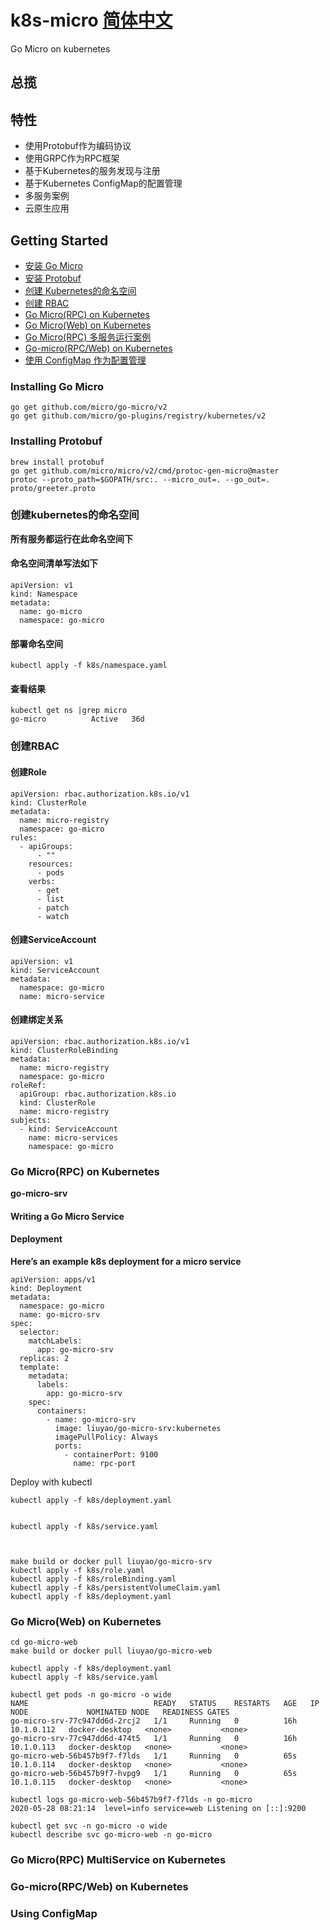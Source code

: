 # k8s-micro [简体中文](README_CN.md)

Go Micro on kubernetes  

## 总揽



## 特性

- 使用Protobuf作为编码协议
- 使用GRPC作为RPC框架
- 基于Kubernetes的服务发现与注册
- 基于Kubernetes ConfigMap的配置管理
- 多服务案例
- 云原生应用

## Getting Started

- [安装 Go Micro]()
- [安装 Protobuf]()
- [创建 Kubernetes的命名空间]()
- [创建 RBAC]()
- [Go Micro(RPC) on Kubernetes](#go-microrpc-on-kubernetes)
- [Go Micro(Web) on Kubernetes](#go-microweb-on-kubernetes)
- [Go Micro(RPC) 多服务运行案例](#go-microrpc-multiservice-on-kubernetes)
- [Go-micro(RPC/Web) on Kubernetes](#go-microrpcweb-on-kubernetes)
- [使用 ConfigMap 作为配置管理](#using-configmap)

### Installing Go Micro

```
go get github.com/micro/go-micro/v2
go get github.com/micro/go-plugins/registry/kubernetes/v2
```

### Installing Protobuf

```
brew install protobuf
go get github.com/micro/micro/v2/cmd/protoc-gen-micro@master
protoc --proto_path=$GOPATH/src:. --micro_out=. --go_out=. proto/greeter.proto
```

### 创建kubernetes的命名空间

**所有服务都运行在此命名空间下**

#### 命名空间清单写法如下

```
apiVersion: v1
kind: Namespace
metadata:
  name: go-micro
  namespace: go-micro
```

#### 部署命名空间

```
kubectl apply -f k8s/namespace.yaml
```

#### 查看结果

```
kubectl get ns |grep micro
go-micro          Active   36d
```

### 创建RBAC

#### 创建Role

```
apiVersion: rbac.authorization.k8s.io/v1
kind: ClusterRole
metadata:
  name: micro-registry
  namespace: go-micro
rules:
  - apiGroups:
      - ""
    resources:
      - pods
    verbs:
      - get
      - list
      - patch
      - watch
```

#### 创建ServiceAccount

```
apiVersion: v1
kind: ServiceAccount
metadata:
  namespace: go-micro
  name: micro-service
```

#### 创建绑定关系

```
apiVersion: rbac.authorization.k8s.io/v1
kind: ClusterRoleBinding
metadata:
  name: micro-registry
  namespace: go-micro
roleRef:
  apiGroup: rbac.authorization.k8s.io
  kind: ClusterRole
  name: micro-registry
subjects:
  - kind: ServiceAccount
    name: micro-services
    namespace: go-micro
```



### Go Micro(RPC) on Kubernetes

**go-micro-srv**

#### Writing a Go Micro Service

#### Deployment

**Here’s an example k8s deployment for a micro service**

```
apiVersion: apps/v1
kind: Deployment
metadata:
  namespace: go-micro
  name: go-micro-srv
spec:
  selector:
    matchLabels:
      app: go-micro-srv
  replicas: 2
  template:
    metadata:
      labels:
        app: go-micro-srv
    spec:
      containers:
        - name: go-micro-srv
          image: liuyao/go-micro-srv:kubernetes
          imagePullPolicy: Always
          ports:
            - containerPort: 9100
              name: rpc-port

```
Deploy with kubectl

```
kubectl apply -f k8s/deployment.yaml
```


```

kubectl apply -f k8s/service.yaml



make build or docker pull liuyao/go-micro-srv
kubectl apply -f k8s/role.yaml
kubectl apply -f k8s/roleBinding.yaml
kubectl apply -f k8s/persistentVolumeClaim.yaml 
kubectl apply -f k8s/deployment.yaml
```

### Go Micro(Web) on Kubernetes
```
cd go-micro-web
make build or docker pull liuyao/go-micro-web
```
```
kubectl apply -f k8s/deployment.yaml
kubectl apply -f k8s/service.yaml
```

```
kubectl get pods -n go-micro -o wide
NAME                            READY   STATUS    RESTARTS   AGE   IP           NODE             NOMINATED NODE   READINESS GATES
go-micro-srv-77c947dd6d-2rcj2   1/1     Running   0          16h   10.1.0.112   docker-desktop   <none>           <none>
go-micro-srv-77c947dd6d-474t5   1/1     Running   0          16h   10.1.0.113   docker-desktop   <none>           <none>
go-micro-web-56b457b9f7-f7lds   1/1     Running   0          65s   10.1.0.114   docker-desktop   <none>           <none>
go-micro-web-56b457b9f7-hvpg9   1/1     Running   0          65s   10.1.0.115   docker-desktop   <none>           <none>
```

```
kubectl logs go-micro-web-56b457b9f7-f7lds -n go-micro
2020-05-28 08:21:14  level=info service=web Listening on [::]:9200
```


```
kubectl get svc -n go-micro -o wide
kubectl describe svc go-micro-web -n go-micro 
```

### Go Micro(RPC) MultiService on Kubernetes






### Go-micro(RPC/Web) on Kubernetes

### Using ConfigMap
